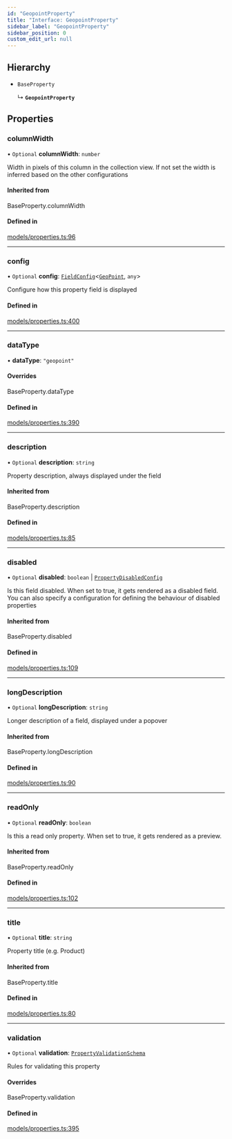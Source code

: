 ```yaml
---
id: "GeopointProperty"
title: "Interface: GeopointProperty"
sidebar_label: "GeopointProperty"
sidebar_position: 0
custom_edit_url: null
---
```


## Hierarchy

- `BaseProperty`

  ↳ **`GeopointProperty`**

## Properties

### columnWidth

• `Optional` **columnWidth**: `number`

Width in pixels of this column in the collection view. If not set
the width is inferred based on the other configurations

#### Inherited from

BaseProperty.columnWidth

#### Defined in

[models/properties.ts:96](https://github.com/Camberi/firecms/blob/2d60fba/src/models/properties.ts#L96)

___

### config

• `Optional` **config**: [`FieldConfig`](FieldConfig)<[`GeoPoint`](../classes/GeoPoint), `any`\>

Configure how this property field is displayed

#### Defined in

[models/properties.ts:400](https://github.com/Camberi/firecms/blob/2d60fba/src/models/properties.ts#L400)

___

### dataType

• **dataType**: ``"geopoint"``

#### Overrides

BaseProperty.dataType

#### Defined in

[models/properties.ts:390](https://github.com/Camberi/firecms/blob/2d60fba/src/models/properties.ts#L390)

___

### description

• `Optional` **description**: `string`

Property description, always displayed under the field

#### Inherited from

BaseProperty.description

#### Defined in

[models/properties.ts:85](https://github.com/Camberi/firecms/blob/2d60fba/src/models/properties.ts#L85)

___

### disabled

• `Optional` **disabled**: `boolean` \| [`PropertyDisabledConfig`](PropertyDisabledConfig)

Is this field disabled. When set to true, it gets rendered as a
disabled field. You can also specify a configuration for defining the
behaviour of disabled properties

#### Inherited from

BaseProperty.disabled

#### Defined in

[models/properties.ts:109](https://github.com/Camberi/firecms/blob/2d60fba/src/models/properties.ts#L109)

___

### longDescription

• `Optional` **longDescription**: `string`

Longer description of a field, displayed under a popover

#### Inherited from

BaseProperty.longDescription

#### Defined in

[models/properties.ts:90](https://github.com/Camberi/firecms/blob/2d60fba/src/models/properties.ts#L90)

___

### readOnly

• `Optional` **readOnly**: `boolean`

Is this a read only property. When set to true, it gets rendered as a
preview.

#### Inherited from

BaseProperty.readOnly

#### Defined in

[models/properties.ts:102](https://github.com/Camberi/firecms/blob/2d60fba/src/models/properties.ts#L102)

___

### title

• `Optional` **title**: `string`

Property title (e.g. Product)

#### Inherited from

BaseProperty.title

#### Defined in

[models/properties.ts:80](https://github.com/Camberi/firecms/blob/2d60fba/src/models/properties.ts#L80)

___

### validation

• `Optional` **validation**: [`PropertyValidationSchema`](PropertyValidationSchema)

Rules for validating this property

#### Overrides

BaseProperty.validation

#### Defined in

[models/properties.ts:395](https://github.com/Camberi/firecms/blob/2d60fba/src/models/properties.ts#L395)
